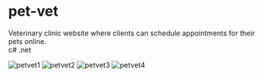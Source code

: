 # pet-vet
Veterinary clinic website where clients can schedule appointments for their pets online.<br>
c# .net 

![petvet1](https://user-images.githubusercontent.com/76595905/151565024-729a490f-fd69-4f67-b6b3-f74c3889b068.PNG)
![petvet2](https://user-images.githubusercontent.com/76595905/151565030-e0852a4a-098a-4162-9c82-21828a65e1de.PNG)
![petvet3](https://user-images.githubusercontent.com/76595905/151565033-9a1c30e7-6439-4b77-a7be-532d61c39d21.PNG)
![petvet4](https://user-images.githubusercontent.com/76595905/151565037-cb8b1ed9-64ea-4e22-b246-79010c197572.PNG)
